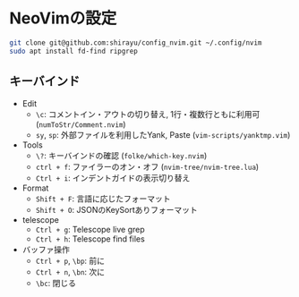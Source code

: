 
# NeoVimの設定

```bash
git clone git@github.com:shirayu/config_nvim.git ~/.config/nvim
sudo apt install fd-find ripgrep
```

## キーバインド

- Edit
    - `\c`: コメントイン・アウトの切り替え, 1行・複数行ともに利用可 (`numToStr/Comment.nvim`)
    - `sy`, `sp`: 外部ファイルを利用したYank, Paste (`vim-scripts/yanktmp.vim`)
- Tools
    - `\?`: キーバインドの確認 (`folke/which-key.nvim`)
    - `ctrl + f`: ファイラーのオン・オフ (`nvim-tree/nvim-tree.lua`)
    - `Ctrl + i`: インデントガイドの表示切り替え
- Format
    - `Shift + F`: 言語に応じたフォーマット
    - `Shift + O`: JSONのKeySortありフォーマット
- telescope
    - `Ctrl + g`: Telescope live grep
    - `Ctrl + h`: Telescope find files
- バッファ操作
    - `Ctrl + p`, `\bp`: 前に
    - `Ctrl + n`, `\bn`: 次に
    - `\bc`: 閉じる
